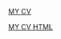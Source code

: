 [MY CV](https://melakatherin.github.io/rsschool-cv/cv)

[MY CV HTML](https://melakatherin.github.io/rsschool-cv/)
